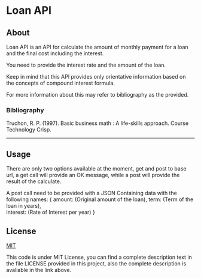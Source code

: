 # Loan API

## About
Loan API is an API for calculate the amount of monthly payment for a loan and the final cost including the interest.

You need to provide the interest rate and the amount of the loan. 

Keep in mind that this API provides only orientative information based on the  concepts of compound interest formula. 

For more information about this may refer to bibliography as the provided. 

### Bibliography
Truchon, R. P. (1997). Basic business math : A life-skills approach. Course Technology Crisp.

---

## Usage
There are only two options available at the moment, get and post to base url, a get call will provide an OK message, while a post will provide the result of the calculate. 

A post call need to be provided with a JSON Containing data with the following names:
{
    amount: (Original amount of the loan),
    term: (Term of the loan in years),            
    interest: (Rate of Interest per year) 
} 

## License 
[MIT](https://choosealicense.com/licenses/mit/)

This code is under MIT License, you can find a complete description text in the file LICENSE provided in this project, also the complete description is avaliable in the link above. 